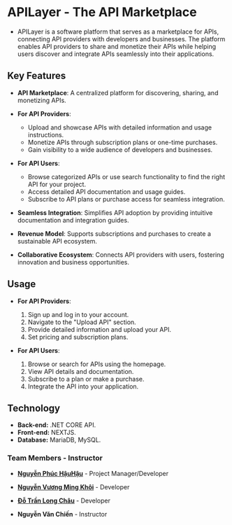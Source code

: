 
# APILayer - The API Marketplace

* APILayer is a software platform that serves as a marketplace for APIs, connecting API providers with developers and businesses. The platform enables API providers to share and monetize their APIs while helping users discover and integrate APIs seamlessly into their applications.


## Key Features

- **API Marketplace**: A centralized platform for discovering, sharing, and monetizing APIs.  
- **For API Providers**:
  - Upload and showcase APIs with detailed information and usage instructions.  
  - Monetize APIs through subscription plans or one-time purchases.  
  - Gain visibility to a wide audience of developers and businesses.  

- **For API Users**:
  - Browse categorized APIs or use search functionality to find the right API for your project.  
  - Access detailed API documentation and usage guides.  
  - Subscribe to API plans or purchase access for seamless integration.  

- **Seamless Integration**: Simplifies API adoption by providing intuitive documentation and integration guides.  
- **Revenue Model**: Supports subscriptions and purchases to create a sustainable API ecosystem.  
- **Collaborative Ecosystem**: Connects API providers with users, fostering innovation and business opportunities.  
## Usage

- **For API Providers**:
  1. Sign up and log in to your account.
  2. Navigate to the "Upload API" section.
  3. Provide detailed information and upload your API.
  4. Set pricing and subscription plans.

- **For API Users**:
  1. Browse or search for APIs using the homepage.
  2. View API details and documentation.
  3. Subscribe to a plan or make a purchase.
  4. Integrate the API into your application.

## Technology
- **Back-end:** .NET CORE API.
- **Front-end:** NEXTJS.
- **Database:** MariaDB, MySQL.



### Team Members - Instructor

- **[Nguyễn Phúc HậuHậu](https://github.com/PhucHau0310)** - Project Manager/Developer  
    
- **[Nguyễn Vương Ming Khôi](https://github.com/khoi1909)** -  Developer

- **[Đỗ Trần Long Châu](https://github.com/silverineVN)** - Developer

- **Nguyễn Văn Chiến** - Instructor
